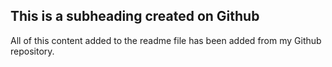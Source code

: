 ## This is a subheading created on Github

All of this content added to the readme file has been added from my Github repository.
